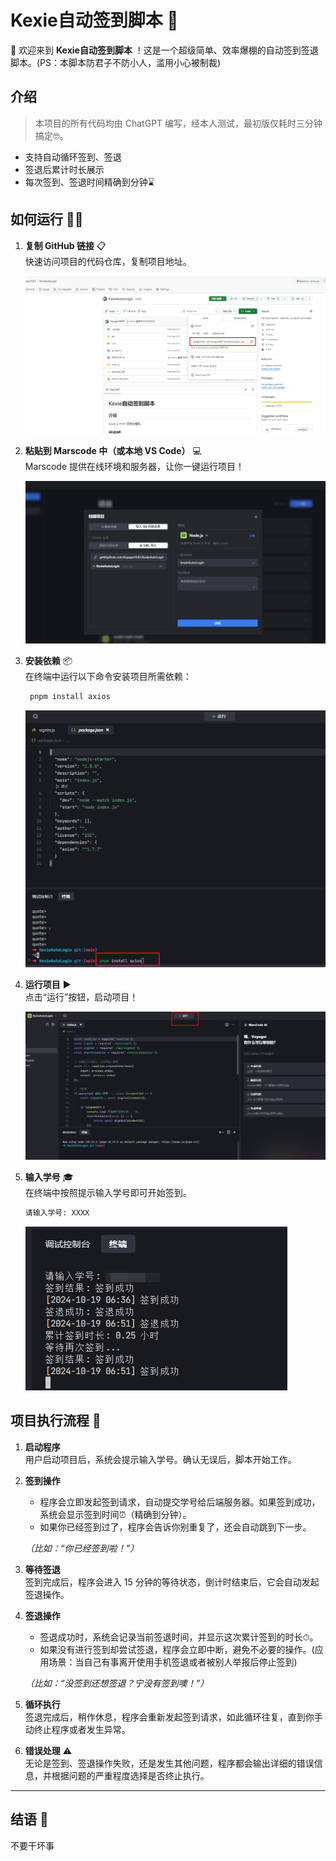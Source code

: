 # Kexie自动签到脚本 🦚

👋 欢迎来到 **Kexie自动签到脚本** ！这是一个超级简单、效率爆棚的自动签到签退脚本。(PS：本脚本防君子不防小人，滥用小心被制裁)

## 介绍

> 本项目的所有代码均由 ChatGPT 编写，经本人测试，最初版仅耗时三分钟搞定🤓。

- 支持自动循环签到、签退
- 签退后累计时长展示
- 每次签到、签退时间精确到分钟⌛️

## 如何运行 🏃‍♂️

1. **复制 GitHub 链接** 📋  
   快速访问项目的代码仓库，复制项目地址。
   
   ![alt text](/assets/image1.png)

2. **粘贴到 Marscode 中（或本地 VS Code）** 💻  
   Marscode 提供在线环境和服务器，让你一键运行项目！  
   
   ![alt text](/assets/image2.png)

3. **安装依赖** 📦  
   在终端中运行以下命令安装项目所需依赖：

   ```bash
    pnpm install axios
   ```
   
   ![alt text](/assets/image3.png)

4. **运行项目** ▶️  
   点击“运行”按钮，启动项目！  

   ![alt text](/assets/image4.png)

5. **输入学号** 🎓  
   在终端中按照提示输入学号即可开始签到。

   ```bash
   请输入学号: XXXX
   ```
   ![alt text](/assets/image5.png)

## 项目执行流程 🔄

1. **启动程序**  
   用户启动项目后，系统会提示输入学号。确认无误后，脚本开始工作。

2. **签到操作**  
   - 程序会立即发起签到请求，自动提交学号给后端服务器。如果签到成功，系统会显示签到时间⏰（精确到分钟）。
   - 如果你已经签到过了，程序会告诉你别重复了，还会自动跳到下一步。  
   
   _（比如：“你已经签到啦！”）_

3. **等待签退**  
   签到完成后，程序会进入 15 分钟的等待状态，倒计时结束后，它会自动发起签退操作。

4. **签退操作**  
   - 签退成功时，系统会记录当前签退时间，并显示这次累计签到的时长⏱。
   - 如果没有进行签到却尝试签退，程序会立即中断，避免不必要的操作。(应用场景：当自己有事离开使用手机签退或者被别人举报后停止签到)

   _（比如：“没签到还想签退？宁没有签到噢！”）_

5. **循环执行**  
   签退完成后，稍作休息，程序会重新发起签到请求，如此循环往复，直到你手动终止程序或者发生异常。

6. **错误处理** ⚠️  
   无论是签到、签退操作失败，还是发生其他问题，程序都会输出详细的错误信息，并根据问题的严重程度选择是否终止执行。

---

## 结语 🌟

不要干坏事